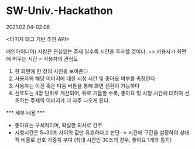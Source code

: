 # SW-Univ.-Hackathon

2021.02.04-02.06 

<이미지 태그 기반 추천 API> 

메인아이디어) 사람은 관심있는 주제 일수록 시간을 투자할 것이다.
=> 사용자가 화면에 머무는 시간 = 사용자의 관심도


1) 한 화면에 한 장의 사진을 보여준다
2) 사용자의 해당 이미지에 대한 시청 시간 및 좋아요 여부를 측정한다 
3) 사용자는 이전 혹은 다음 버튼을 통해 화면 전환이 가능하다
4) 선호도는 4장 단위로 계산되어, 뒤로 거듭할 수록, 좋아요 및 시청 시간에 대하여 선호하는 주제의 이미지가 더 자주 나오게 된다.


*** 세부 내용 *** 
- 좋아요는 구체적이며, 확실한 의사로 간주
- 시청시간은 5~30초 사이의 값만 유효하다고 판단 -> 시간에 구간을 설정하여 상대적 비율로 선호 가중치 부여 (최대 시간인 30초의 경우, 좋아요 1개와 동치)
